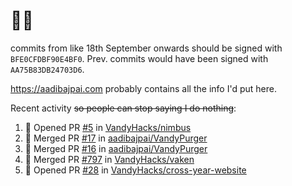 # 👋🏻
<!--
**aadibajpai/aadibajpai** is a ✨ _special_ ✨ repository because its `README.md` (this file) appears on your GitHub profile.
-->
commits from like 18th September onwards should be signed with `BFE0CFDBF90E4BF0`. Prev. commits would have been signed with `AA75B83DB24703D6`.

https://aadibajpai.com probably contains all the info I'd put here.

Recent activity ~~so people can stop saying I do nothing~~:
<!--START_SECTION:activity-->
1. 💪 Opened PR [#5](https://github.com/VandyHacks/nimbus/pull/5) in [VandyHacks/nimbus](https://github.com/VandyHacks/nimbus)
2. 🎉 Merged PR [#17](https://github.com/aadibajpai/VandyPurger/pull/17) in [aadibajpai/VandyPurger](https://github.com/aadibajpai/VandyPurger)
3. 🎉 Merged PR [#16](https://github.com/aadibajpai/VandyPurger/pull/16) in [aadibajpai/VandyPurger](https://github.com/aadibajpai/VandyPurger)
4. 🎉 Merged PR [#797](https://github.com/VandyHacks/vaken/pull/797) in [VandyHacks/vaken](https://github.com/VandyHacks/vaken)
5. 💪 Opened PR [#28](https://github.com/VandyHacks/cross-year-website/pull/28) in [VandyHacks/cross-year-website](https://github.com/VandyHacks/cross-year-website)
<!--END_SECTION:activity-->

